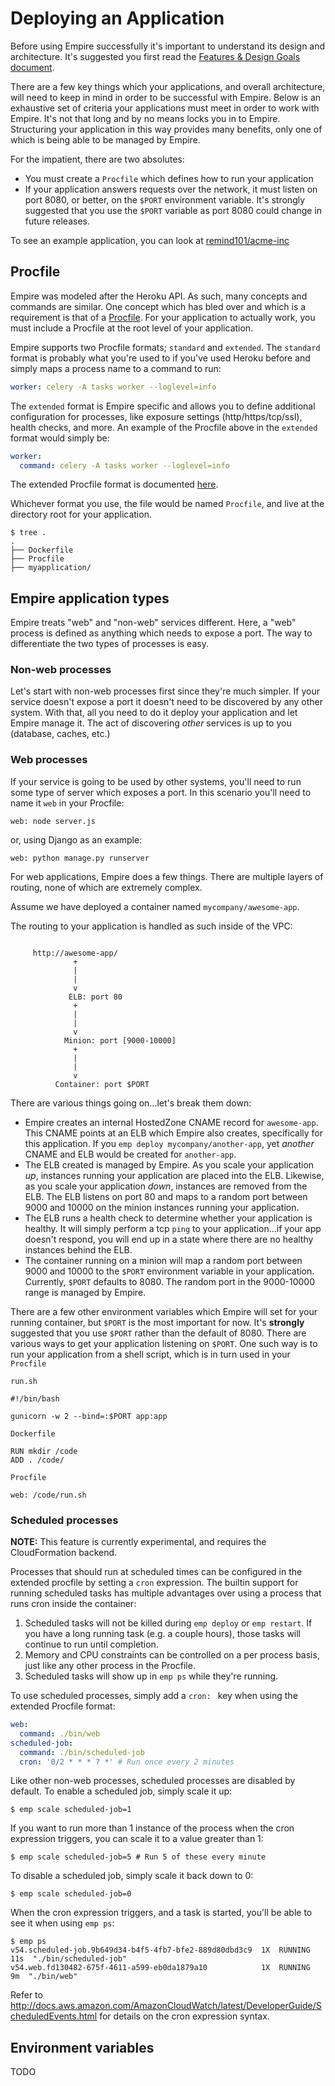 # Deploying an Application

Before using Empire successfully it's important to understand its design and architecture. It's suggested you first read the [Features & Design Goals document](http://empire.readthedocs.org/en/latest/features_and_design_goals/).

There are a few key things which your applications, and overall architecture, will need to keep in mind in order to be successful with Empire.  Below is an exhaustive set of criteria your applications must meet in order to work with Empire.  It's not that long and by no means locks you in to Empire.  Structuring your application in this way provides many benefits, only one of which is being able to be managed by Empire.

For the impatient, there are two absolutes:

- You must create a `Procfile` which defines how to run your application
- If your application answers requests over the network, it must listen on port 8080, or better, on the `$PORT` environment variable. It's strongly suggested that you use the `$PORT` variable as port 8080 could change in future releases.

To see an example application, you can look at [remind101/acme-inc]



## Procfile

Empire was modeled after the Heroku API.  As such, many concepts and commands are similar.  One concept which has bled over and which is a requirement is that of a [Procfile][procfile].  For your application to actually work, you must include a Procfile at the root level of your application.

Empire supports two Procfile formats; `standard` and `extended`. The `standard` format is probably what you're used to if you've used Heroku before and simply maps a process name to a command to run:

```yaml
worker: celery -A tasks worker --loglevel=info
```

The `extended` format is Empire specific and allows you to define additional configuration for processes, like exposure settings (http/https/tcp/ssl), health checks, and more. An example of the Procfile above in the `extended` format would simply be:

```yaml
worker:
  command: celery -A tasks worker --loglevel=info
```

The extended Procfile format is documented [here][extended-procfile].

Whichever format you use, the file would be named `Procfile`, and live at the directory root for your application.

```console
$ tree .
.
├── Dockerfile
├── Procfile
├── myapplication/

```


## Empire application types

Empire treats "web" and "non-web" services different.  Here, a "web" process is defined as anything which needs to expose a port.  The way to differentiate the two types of processes is easy.

### Non-web processes

Let's start with non-web processes first since they're much simpler.  If your service doesn't expose a port it doesn't need to be discovered by any other system.  With that, all you need to do it deploy your application and let Empire manage it. The act of discovering *other* services is up to you (database, caches, etc.)

### Web processes

If your service is going to be used by other systems, you'll need to run some type of server which exposes a port.  In this scenario you'll need to name it `web` in your Procfile:

```
web: node server.js
```

or, using Django as an example:

```
web: python manage.py runserver
```

For web applications, Empire does a few things.  There are multiple layers of routing, none of which are extremely complex.

Assume we have deployed a container named `mycompany/awesome-app`.

The routing to your application is handled as such inside of the VPC:

```

     http://awesome-app/
              +
              |
              |
              v
             ELB: port 80
              +
              |
              |
              v
            Minion: port [9000-10000]
              +
              |
              |
              v
          Container: port $PORT

```

There are various things going on...let's break them down:

- Empire creates an internal HostedZone CNAME record for `awesome-app`.  This CNAME points at an ELB which Empire also creates, specifically for this application.  If you `emp deploy mycompany/another-app`, yet *another* CNAME and ELB would be created for `another-app`.
- The ELB created is managed by Empire. As you scale your application *up*, instances running your application are placed into the ELB.  Likewise, as you scale your application *down*, instances are removed from the ELB. The ELB listens on port 80 and maps to a random port between 9000 and 10000 on the minion instances running your application.
- The ELB runs a health check to determine whether your application is healthy. It will simply perform a tcp `ping` to your application...if your app doesn't respond, you will end up in a state where there are no healthy instances behind the ELB.
- The container running on a minion will map a random port between 9000 and 10000 to the `$PORT` environment variable in your application.  Currently, `$PORT` defaults to 8080. The random port in the 9000-10000 range is managed by Empire.


There are a few other environment variables which Empire will set for your running container, but `$PORT` is the most important for now.  It's **strongly** suggested that you use `$PORT` rather than the default of 8080.  There are various ways to get your application listening on `$PORT`. One such way is to run your application from a shell script, which is in turn used in your `Procfile`

`run.sh`

```
#!/bin/bash

gunicorn -w 2 --bind=:$PORT app:app
```

`Dockerfile`

```
RUN mkdir /code
ADD . /code/
```

`Procfile`

```
web: /code/run.sh
```

### Scheduled processes

**NOTE:** This feature is currently experimental, and requires the CloudFormation backend.

Processes that should run at scheduled times can be configured in the extended procfile by setting a `cron` expression. The builtin support for running scheduled tasks has multiple advantages over using a process that runs cron inside the container:

1. Scheduled tasks will not be killed during `emp deploy` or `emp restart`. If you have a long running task (e.g. a couple hours), those tasks will continue to run until completion.
2. Memory and CPU constraints can be controlled on a per process basis, just like any other process in the Procfile.
3. Scheduled tasks will show up in `emp ps` while they're running.

To use scheduled processes, simply add a `cron: ` key when using the extended Procfile format:

```yaml
web:
  command: ./bin/web
scheduled-job:
  command: ./bin/scheduled-job
  cron: '0/2 * * * ? *' # Run once every 2 minutes
```

Like other non-web processes, scheduled processes are disabled by default. To enable a scheduled job, simply scale it up:

```console
$ emp scale scheduled-job=1
```

If you want to run more than 1 instance of the process when the cron expression triggers, you can scale it to a value greater than 1:

```console
$ emp scale scheduled-job=5 # Run 5 of these every minute
```

To disable a scheduled job, simply scale it back down to 0:

```console
$ emp scale scheduled-job=0
```

When the cron expression triggers, and a task is started, you'll be able to see it when using `emp ps`:

```console
$ emp ps
v54.scheduled-job.9b649d34-b4f5-4fb7-bfe2-889d80dbd3c9  1X  RUNNING  11s  "./bin/scheduled-job"
v54.web.fd130482-675f-4611-a599-eb0da1879a10            1X  RUNNING   9m  "./bin/web"
```

Refer to http://docs.aws.amazon.com/AmazonCloudWatch/latest/DeveloperGuide/ScheduledEvents.html for details on the cron expression syntax.

## Environment variables

TODO

[procfile]: https://devcenter.heroku.com/articles/procfile
[extended-procfile]: https://github.com/remind101/empire/tree/master/procfile
[remind101/acme-inc]: https://github.com/remind101/acme-inc

